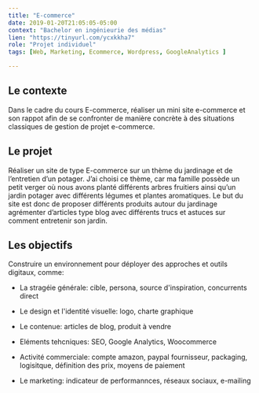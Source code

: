 ```yaml
---
title: "E-commerce"
date: 2019-01-20T21:05:05-05:00
context: "Bachelor en ingénieurie des médias"
lien: "https://tinyurl.com/ycxkkha7"
role: "Projet individuel"
tags: [Web, Marketing, Ecommerce, Wordpress, GoogleAnalytics ]

---
```


## Le contexte
Dans le cadre du cours E-commerce, réaliser un mini site e-commerce et son rappot afin de se confronter de manière concrète à des situations classiques de gestion de projet e-commerce.

## Le projet
Réaliser un site de type E-commerce sur un thème du jardinage et de l’entretien d’un potager. J’ai choisi ce thème, car ma famille possède un petit verger où nous avons planté différents arbres fruitiers ainsi qu’un jardin potager avec différents légumes et plantes aromatiques.
Le but du site est donc de proposer différents produits autour du jardinage agrémenter d’articles type blog avec différents trucs et astuces sur comment entretenir son jardin.

## Les objectifs 
Construire un environnement pour déployer des approches et outils digitaux, comme:

* La stragéie générale: cible, persona, source d'inspiration, concurrents direct

* Le design et l'identité visuelle: logo, charte graphique

* Le contenue: articles de blog, produit à vendre

* Eléments tehcniques: SEO, Google Analytics, Woocommerce

* Activité commerciale: compte amazon, paypal fournisseur, packaging, logisitque, définition des prix, moyens de paiement

* Le marketing: indicateur de performannces, réseaux sociaux, e-mailing
